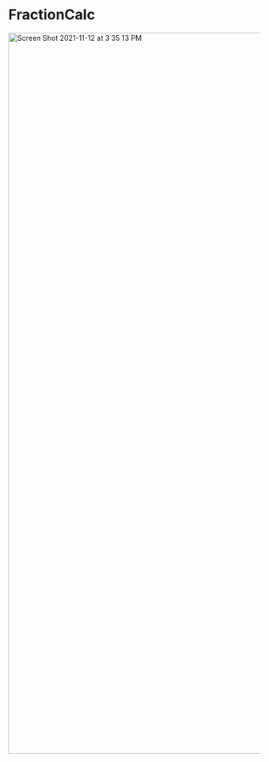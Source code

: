 # FractionCalc
<img width="1440" alt="Screen Shot 2021-11-12 at 3 35 13 PM" src="https://user-images.githubusercontent.com/71516184/141537363-180910e5-90ef-49b4-adfb-0b90226d08e2.png">
